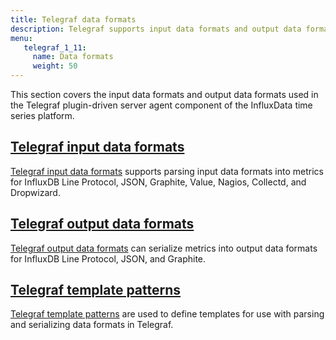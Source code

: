 ```yaml
---
title: Telegraf data formats
description: Telegraf supports input data formats and output data formats for converting input and output data.
menu:
   telegraf_1_11:
     name: Data formats
     weight: 50
---
```

This section covers the input data formats and output data formats used in the Telegraf plugin-driven server agent component of the InfluxData time series platform.

## [Telegraf input data formats](/telegraf/v1.11/data_formats/input/)

[Telegraf input data formats](/telegraf/v1.11/data_formats/input/) supports parsing input data formats into metrics for InfluxDB Line Protocol, JSON, Graphite, Value, Nagios, Collectd, and Dropwizard.

## [Telegraf output data formats](/telegraf/v1.11/data_formats/output/)

[Telegraf output data formats](/telegraf/v1.11/data_formats/output/) can serialize metrics into output data formats for InfluxDB Line Protocol, JSON, and Graphite.

## [Telegraf template patterns](/telegraf/v1.11/data_formats/template-patterns/)

[Telegraf template patterns](/telegraf/v1.11/data_formats/template-patterns/) are used to define templates for use with parsing and serializing data formats in Telegraf.
